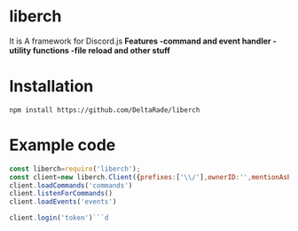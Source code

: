 # liberch
It is A framework for Discord.js
**Features
-command and event handler
-utility functions
-file reload
and other stuff**

# Installation 
`npm install https://github.com/DeltaRade/liberch`

# Example code
```javascript
const liberch=require('liberch');
const client=new liberch.Client({prefixes:['\\/'],ownerID:'',mentionAsPrefix:false})
client.loadCommands('commands')
client.listenForCommands()
client.loadEvents('events')

client.login('token')```d

